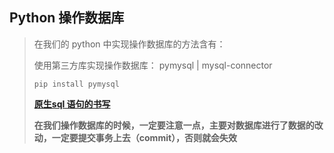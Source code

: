 ## Python 操作数据库

>在我们的 python 中实现操作数据库的方法含有：
>
>使用第三方库实现操作数据库： pymysql | mysql-connector
>
>`pip install pymysql`
>
>**[原生sql 语句的书写](https://www.sjkjc.com/mysql/install-on-windows/)**
>
>**在我们操作数据库的时候，一定要注意一点，主要对数据库进行了数据的改动，一定要提交事务上去（commit），否则就会失效**